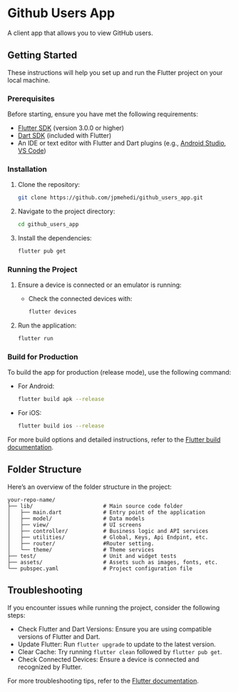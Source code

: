 # Github Users App

A client app that allows you to view GitHub users.

## Getting Started

These instructions will help you set up and run the Flutter project on your local machine.

### Prerequisites

Before starting, ensure you have met the following requirements:

- [Flutter SDK](https://flutter.dev/docs/get-started/install) (version 3.0.0 or higher)
- [Dart SDK](https://dart.dev/get-dart) (included with Flutter)
- An IDE or text editor with Flutter and Dart plugins (e.g., [Android Studio](https://developer.android.com/studio), [VS Code](https://code.visualstudio.com/))

### Installation

1. Clone the repository:

   ```bash
   git clone https://github.com/jpmehedi/github_users_app.git
   ```

2. Navigate to the project directory:

   ```bash
   cd github_users_app
   ```

3. Install the dependencies:

   ```bash
   flutter pub get
   ```

### Running the Project

1. Ensure a device is connected or an emulator is running:

   - Check the connected devices with:
   
     ```bash
     flutter devices
     ```

2. Run the application:

   ```bash
   flutter run
   ```

### Build for Production

To build the app for production (release mode), use the following command:

- For Android:

  ```bash
  flutter build apk --release
  ```

- For iOS:

  ```bash
  flutter build ios --release
  ```

For more build options and detailed instructions, refer to the [Flutter build documentation](https://flutter.dev/docs/deployment).

## Folder Structure

Here’s an overview of the folder structure in the project:

```
your-repo-name/
├── lib/                      # Main source code folder
│   ├── main.dart             # Entry point of the application
│   ├── model/                # Data models
│   ├── view/                 # UI screens
│   ├── controller/           # Business logic and API services
│   ├── utilities/            # Global, Keys, Api Endpint, etc.
│   ├── router/               #Router setting.
│   └── theme/                # Theme services
├── test/                     # Unit and widget tests
├── assets/                   # Assets such as images, fonts, etc.
└── pubspec.yaml              # Project configuration file
```

## Troubleshooting

If you encounter issues while running the project, consider the following steps:

- Check Flutter and Dart Versions: Ensure you are using compatible versions of Flutter and Dart.
- Update Flutter: Run `flutter upgrade` to update to the latest version.
- Clear Cache: Try running `flutter clean` followed by `flutter pub get`.
- Check Connected Devices: Ensure a device is connected and recognized by Flutter.

For more troubleshooting tips, refer to the [Flutter documentation](https://flutter.dev/docs/get-started/install/troubleshooting).



